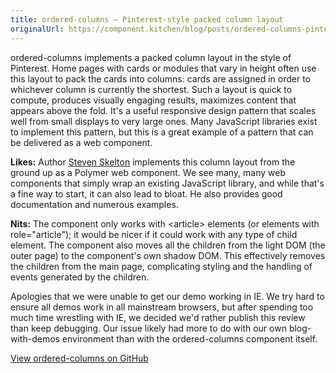 ```yaml
---
title: ordered-columns — Pinterest-style packed column layout
originalUrl: https://component.kitchen/blog/posts/ordered-columns-pinterest-style-packed-column-layout
---
```


<p>
  ordered-columns implements a packed column layout in the style of Pinterest.
  Home pages with cards or modules that vary in height often use this layout to
  pack the cards into columns: cards are assigned in order to whichever column
  is currently the shortest. Such a layout is quick to compute, produces
  visually engaging results, maximizes content that appears above the fold. It's
  a useful responsive design pattern that scales well from small displays to
  very large ones. Many JavaScript libraries exist to implement this pattern,
  but this is a great example of a pattern that can be delivered as a web
  component.
</p>
<p>
  <strong>Likes:</strong> Author
  <a href="https://github.com/stevenrskelton">Steven Skelton</a>
  implements this column layout from the ground up as a Polymer web component.
  We see many, many web components that simply wrap an existing JavaScript
  library, and while that's a fine way to start, it can also lead to bloat. He
  also provides good documentation and numerous examples.
</p>
<p>
  <strong>Nits:</strong> The component only works with &lt;article&gt; elements
  (or elements with role="article"); it would be nicer if it could work with any
  type of child element. The component also moves all the children from the
  light DOM (the outer page) to the component's own shadow DOM. This effectively
  removes the children from the main page, complicating styling and the handling
  of events generated by the children.
</p>
<p>
  Apologies that we were unable to get our demo working in IE. We try hard to
  ensure all demos work in all mainstream browsers, but after spending too much
  time wrestling with IE, we decided we'd rather publish this review than keep
  debugging. Our issue likely had more to do with our own blog-with-demos
  environment than with the ordered-columns component itself.
</p>
<p>
  <a href="https://github.com/stevenrskelton/ordered-columns"
    >View ordered-columns on GitHub</a
  >
</p>
